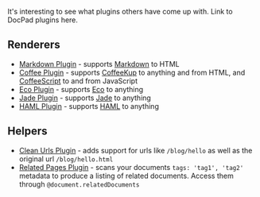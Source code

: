 It's interesting to see what plugins others have come up with. Link to DocPad plugins here.

## Renderers

- [Markdown Plugin](https://github.com/balupton/docpad/blob/master/lib/plugins/renderers/markdown.coffee) - supports [Markdown](ttp://daringfireball.net/projects/markdown/basics) to HTML
- [Coffee Plugin](https://github.com/balupton/docpad/blob/master/lib/plugins/renderers/coffee.coffee) - supports [CoffeeKup](http://coffeekup.org/) to anything and from HTML, and [CoffeeScript](http://jashkenas.github.com/coffee-script/) to and from JavaScript
- [Eco Plugin](https://github.com/balupton/docpad/blob/master/lib/plugins/renderers/eco.coffee) - supports [Eco](https://github.com/sstephenson/eco) to anything
- [Jade Plugin](https://github.com/balupton/docpad/blob/master/lib/plugins/renderers/jade.coffee) - supports [Jade](http://jade-lang.com/) to anything
- [HAML Plugin](https://github.com/balupton/docpad/blob/master/lib/plugins/renderers/haml.coffee) - supports [HAML](http://haml-lang.com/) to anything

## Helpers

- [Clean Urls Plugin](https://github.com/balupton/docpad/blob/master/lib/plugins/helpers/cleanurls.coffee) - adds support for urls like `/blog/hello` as well as the original url `/blog/hello.html`
- [Related Pages Plugin](https://github.com/balupton/docpad/blob/master/lib/plugins/helpers/relations.coffee) - scans your documents `tags: 'tag1', 'tag2'` metadata to produce a listing of related documents. Access them through `@document.relatedDocuments`